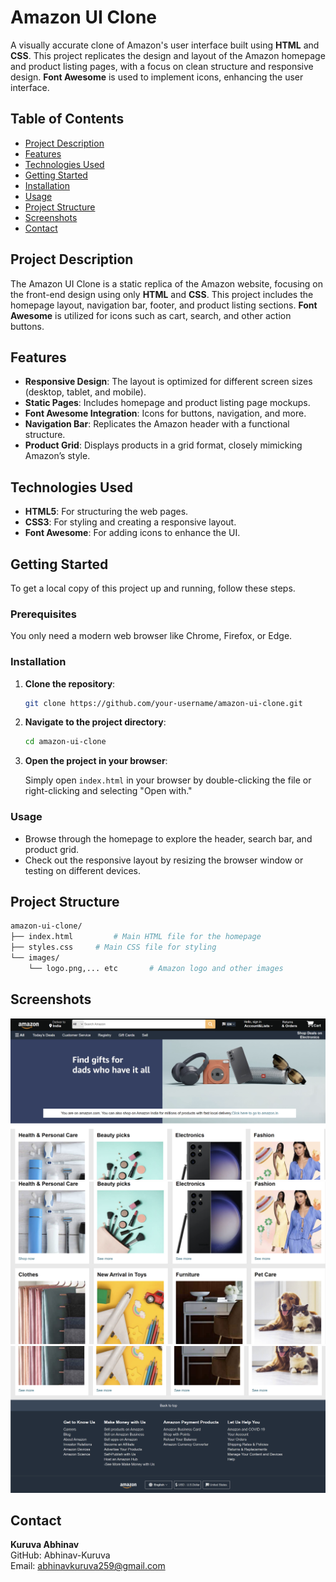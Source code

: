 # Amazon UI Clone

A visually accurate clone of Amazon's user interface built using **HTML** and **CSS**. This project replicates the design and layout of the Amazon homepage and product listing pages, with a focus on clean structure and responsive design. **Font Awesome** is used to implement icons, enhancing the user interface.

## Table of Contents

- [Project Description](#project-description)
- [Features](#features)
- [Technologies Used](#technologies-used)
- [Getting Started](#getting-started)
- [Installation](#installation)
- [Usage](#usage)
- [Project Structure](#project-structure)
- [Screenshots](#screenshots)
- [Contact](#contact)

## Project Description

The Amazon UI Clone is a static replica of the Amazon website, focusing on the front-end design using only **HTML** and **CSS**. This project includes the homepage layout, navigation bar, footer, and product listing sections. **Font Awesome** is utilized for icons such as cart, search, and other action buttons.

## Features

- **Responsive Design**: The layout is optimized for different screen sizes (desktop, tablet, and mobile).
- **Static Pages**: Includes homepage and product listing page mockups.
- **Font Awesome Integration**: Icons for buttons, navigation, and more.
- **Navigation Bar**: Replicates the Amazon header with a functional structure.
- **Product Grid**: Displays products in a grid format, closely mimicking Amazon’s style.

## Technologies Used

- **HTML5**: For structuring the web pages.
- **CSS3**: For styling and creating a responsive layout.
- **Font Awesome**: For adding icons to enhance the UI.

## Getting Started

To get a local copy of this project up and running, follow these steps.

### Prerequisites

You only need a modern web browser like Chrome, Firefox, or Edge.

### Installation

1. **Clone the repository**:

    ```bash
    git clone https://github.com/your-username/amazon-ui-clone.git
    ```

2. **Navigate to the project directory**:

    ```bash
    cd amazon-ui-clone
    ```

3. **Open the project in your browser**:

    Simply open `index.html` in your browser by double-clicking the file or right-clicking and selecting "Open with."

### Usage

- Browse through the homepage to explore the header, search bar, and product grid.
- Check out the responsive layout by resizing the browser window or testing on different devices.

## Project Structure

```bash
amazon-ui-clone/
├── index.html         # Main HTML file for the homepage
├── styles.css     # Main CSS file for styling
└── images/
    └── logo.png,... etc       # Amazon logo and other images
```

## Screenshots

![Home Page](image1.png)
![Home Page](image2.png)
![Home Page](image3.png)

## Contact
**Kuruva Abhinav**
<br>
GitHub: Abhinav-Kuruva
<br>
Email: abhinavkuruva259@gmail.com





